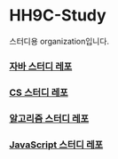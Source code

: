 # HH9C-Study
스터디용 organization입니다.

### [자바 스터디 레포](https://github.com/HH9C-Study/Java)

### [CS 스터디 레포](https://github.com/HH9C-Study/Java)

### [알고리즘 스터디 레포](https://github.com/HH9C-Study/Algorithm)

### [JavaScript 스터디 레포](https://github.com/HH9C-Study/JavaScript)
